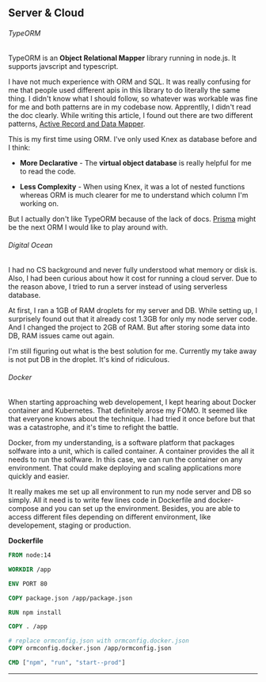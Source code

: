 ## Server & Cloud

###### TypeORM

TypeORM is an **Object Relational Mapper** library running in node.js. It supports javscript and typescript.

I have not much experience with ORM and SQL. It was really confusing for me that people used different apis in this library to do literally the same thing. I didn't know what I should follow, so whatever was workable was fine for me and both patterns are in my codebase now. Apprentlly, I didn't read the doc clearly. While writing this article, I found out there are two different patterns, [Active Record and Data Mapper](https://typeorm.io/#/active-record-data-mapper/which-one-should-i-choose).

This is my first time using ORM. I've only used Knex as database before and I think:

- **More Declarative** -
  The **virtual object database** is really helpful for me to read the code.

- **Less Complexity** -
  When using Knex, it was a lot of nested functions whereas ORM is much clearer for me to understand which column I'm working on.

But I actually don't like TypeORM because of the lack of docs. [Prisma](https://www.prisma.io/) might be the next ORM I would like to play around with.

###### Digital Ocean

I had no CS background and never fully understood what memory or disk is. Also, I had been curious about how it cost for running a cloud server. Due to the reason above, I tried to run a server instead of using serverless database.

At first, I ran a 1GB of RAM droplets for my server and DB. While setting up, I surprisely found out that it already cost 1.3GB for only my node server code. And I changed the project to 2GB of RAM. But after storing some data into DB, RAM issues came out again.

I'm still figuring out what is the best solution for me. Currently my take away is not put DB in the droplet. It's kind of ridiculous.

###### Docker

When starting approaching web developement, I kept hearing about Docker container and Kubernetes. That definitely arose my FOMO. It seemed like that everyone knows about the technique. I had tried it once before but that was a catastrophe, and it's time to refight the battle.

Docker, from my understanding, is a software platform that packages solfware into a unit, which is called container. A container provides the all it needs to run the solfware. In this case, we can run the container on any environment. That could make deploying and scaling applications more quickly and easier.

It really makes me set up all environment to run my node server and DB so simply. All it need is to write few lines code in Dockerfile and docker-compose and you can set up the environment. Besides, you are able to access different files depending on different environment, like developement, staging or production.

**Dockerfile**

```Dockerfile
FROM node:14

WORKDIR /app

ENV PORT 80

COPY package.json /app/package.json

RUN npm install

COPY . /app

# replace ormconfig.json with ormconfig.docker.json
COPY ormconfig.docker.json /app/ormconfig.json

CMD ["npm", "run", "start--prod"]
```

---
